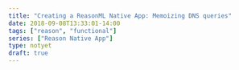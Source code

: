 ```yaml
---
title: "Creating a ReasonML Native App: Memoizing DNS queries"
date: 2018-09-08T13:33:01-14:00
tags: ["reason", "functional"]
series: ["Reason Native App"]
type: notyet
draft: true
---
```


